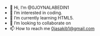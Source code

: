 - 👋 Hi, I’m @0JOYNALABEDIN1
- 👀 I’m interested in coding.
- 🌱 I’m currently learning HTML5.
- 💞️ I’m looking to collaborate on 
- 📫 How to reach me 0jasakib1@gmail.com

<!---
0JOYNALABEDIN1/0JOYNALABEDIN1 is a ✨ special ✨ repository because its `README.md` (this file) appears on your GitHub profile.
You can click the Preview link to take a look at your changes.
--->
